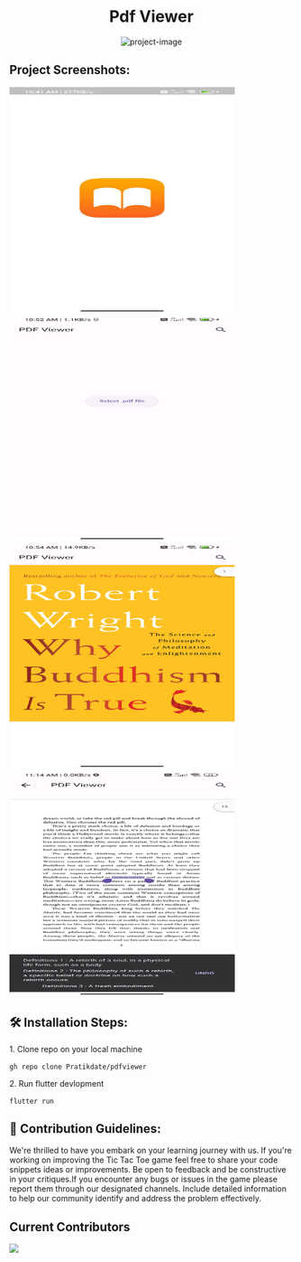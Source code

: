 <h1 align="center" id="title">Pdf Viewer</h1>

<p align="center"><img src="https://socialify.git.ci/Pratikdate/pdfviewer/image?language=1&amp;owner=1&amp;name=1&amp;stargazers=1&amp;theme=Light" alt="project-image"></p>

<h2>Project Screenshots:</h2>

<img src="https://raw.githubusercontent.com/Pratikdate/pdfviewer/main/assets/Screenshot_2024-02-02-10-41-43-298_com.example.pdfviewer.jpg" alt="project-screenshot" width="400" height="400/">

<img src="https://raw.githubusercontent.com/Pratikdate/pdfviewer/main/assets/Screenshot_2024-02-02-10-52-51-983_com.example.pdfviewer.jpg" alt="project-screenshot" width="400" height="400/">

<img src="https://raw.githubusercontent.com/Pratikdate/pdfviewer/main/assets/Screenshot_2024-02-02-10-54-15-544_com.example.pdfviewer.jpg" alt="project-screenshot" width="400" height="400/">

<img src="https://raw.githubusercontent.com/Pratikdate/pdfviewer/main/assets/Screenshot_2024-02-02-11-14-25-696_com.example.pdfviewer.jpg" alt="project-screenshot" width="400" height="400/">

<h2>🛠️ Installation Steps:</h2>

<p>1. Clone repo on your local machine</p>

```
gh repo clone Pratikdate/pdfviewer
```

<p>2. Run flutter devlopment</p>

```
flutter run
```

<h2>🍰 Contribution Guidelines:</h2>

We're thrilled to have you embark on your learning journey with us. If you're working on improving the Tic Tac Toe game feel free to share your code snippets ideas or improvements. Be open to feedback and be constructive in your critiques.If you encounter any bugs or issues in the game please report them through our designated channels. Include detailed information to help our community identify and address the problem effectively.

<h2> Current Contributors</h2>
<a href="https://github.com/Pratikdate/Tic_Tac_Toe_App_AI/graphs/contributors">
  <img src="https://contrib.rocks/image?repo=Pratikdate/Tic_Tac_Toe_App_AI" />
</a>
 
